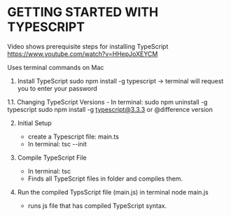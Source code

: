 GETTING STARTED WITH TYPESCRIPT
===============================

Video shows prerequisite steps for installing TypeScript
https://www.youtube.com/watch?v=HHepJoXEYCM

Uses terminal commands on Mac

1. Install TypeScript
sudo npm install -g typescript
    -> terminal will request you to enter your password

1.1. Changing TypeScript Versions
    - In terminal:
        sudo npm uninstall -g typescript
        sudo npm install -g typescript@3.3.3 or @difference version

2. Initial Setup
    - create a Typescript file: 
        main.ts
    - In terminal: 
        tsc --init

3. Compile TypeScript File
    - In terminal: 
        tsc
    - Finds all TypeScript files in folder and compiles them.

4. Run the compiled TypsScript file (main.js) in terminal
    node main.js
    - runs js file that has compiled TypeScript syntax.